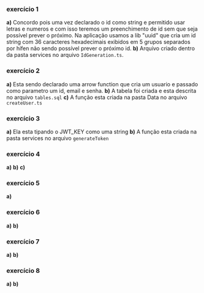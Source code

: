 ### exercício 1
**a)** Concordo pois uma vez declarado o id como string e permitido usar letras e numeros e com isso teremos um preenchimento de id sem que seja possível prever o próximo. Na aplicação usamos a lib "uuid" que cria um id string com 36 caracteres hexadecimais exibidos em 5 grupos separados por hífen não sendo possível prever o próximo id.
**b)** Arquivo criado dentro da pasta services no arquivo `IdGeneration.ts`.
### exercício 2
**a)** Esta sendo declarado uma arrow function que cria um usuario  e passado como parametro um id, email e senha.
**b)** A tabela foi criada e esta descrita no arquivo `tables.sql`
**c)** A função esta criada na pasta Data no arquivo `createUser.ts`

### exercício 3
**a)** Ela esta tipando o JWT_KEY como uma string
**b)** A função esta criada na pasta services no arquivo `generateToken`

### exercício 4
**a)**
**b)**
**c)**
### exercício 5
**a)**
### exercício 6
**a)**
**b)**

### exercício 7
**a)**
**b)**
### exercício 8
**a)**
**b)**

